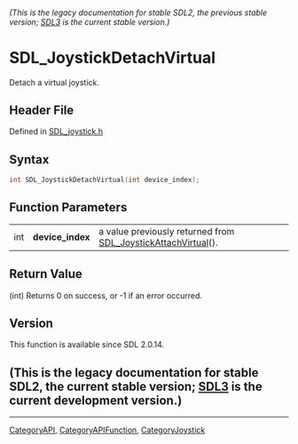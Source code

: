 ###### (This is the legacy documentation for stable SDL2, the previous stable version; [SDL3](https://wiki.libsdl.org/SDL3/) is the current stable version.)
# SDL_JoystickDetachVirtual

Detach a virtual joystick.

## Header File

Defined in [SDL_joystick.h](https://github.com/libsdl-org/SDL/blob/SDL2/include/SDL_joystick.h)

## Syntax

```c
int SDL_JoystickDetachVirtual(int device_index);
```

## Function Parameters

|     |                  |                                                                                            |
| --- | ---------------- | ------------------------------------------------------------------------------------------ |
| int | **device_index** | a value previously returned from [SDL_JoystickAttachVirtual](SDL_JoystickAttachVirtual)(). |

## Return Value

(int) Returns 0 on success, or -1 if an error occurred.

## Version

This function is available since SDL 2.0.14.

## (This is the legacy documentation for stable SDL2, the current stable version; [SDL3](https://wiki.libsdl.org/SDL3/) is the current development version.)



----
[CategoryAPI](CategoryAPI), [CategoryAPIFunction](CategoryAPIFunction), [CategoryJoystick](CategoryJoystick)


